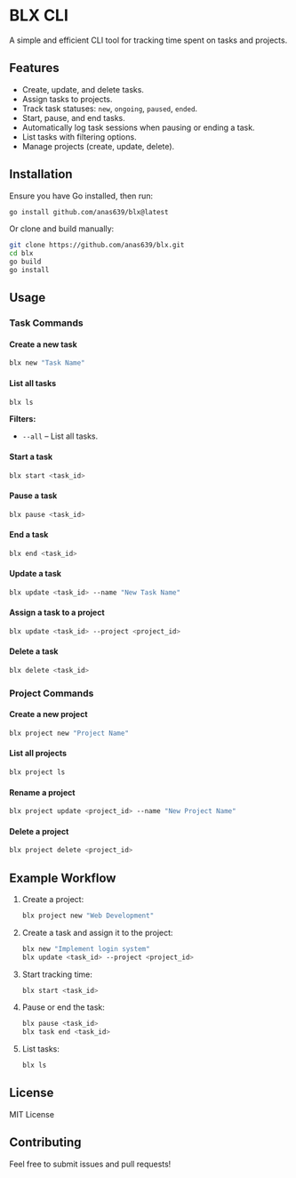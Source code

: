 # BLX CLI

A simple and efficient CLI tool for tracking time spent on tasks and projects.

## Features

- Create, update, and delete tasks.
- Assign tasks to projects.
- Track task statuses: `new`, `ongoing`, `paused`, `ended`.
- Start, pause, and end tasks.
- Automatically log task sessions when pausing or ending a task.
- List tasks with filtering options.
- Manage projects (create, update, delete).

## Installation

Ensure you have Go installed, then run:

```sh
go install github.com/anas639/blx@latest
```

Or clone and build manually:

```sh
git clone https://github.com/anas639/blx.git
cd blx 
go build
go install
```

## Usage

### Task Commands

#### Create a new task
```sh
blx new "Task Name"
```

#### List all tasks
```sh
blx ls
```

**Filters:**

- `--all` – List all tasks. 

#### Start a task

```sh
blx start <task_id>
```

#### Pause a task

```sh
blx pause <task_id>
```

#### End a task

```sh
blx end <task_id>
```

#### Update a task

```sh
blx update <task_id> --name "New Task Name"
```

#### Assign a task to a project

```sh
blx update <task_id> --project <project_id>
```

#### Delete a task

```sh
blx delete <task_id>
```

### Project Commands

#### Create a new project

```sh
blx project new "Project Name"
```

#### List all projects

```sh
blx project ls
```

#### Rename a project

```sh
blx project update <project_id> --name "New Project Name"
```

#### Delete a project

```sh
blx project delete <project_id>
```

## Example Workflow

1. Create a project:

    ```sh
    blx project new "Web Development"
    ```

2. Create a task and assign it to the project:

    ```sh
    blx new "Implement login system"
    blx update <task_id> --project <project_id>
    ```

3. Start tracking time:

    ```sh
    blx start <task_id>
    ```

4. Pause or end the task:

    ```sh
    blx pause <task_id>
    blx task end <task_id>
    ```

5. List tasks:

   ```sh
   blx ls
   ```

## License

MIT License

## Contributing

Feel free to submit issues and pull requests!

